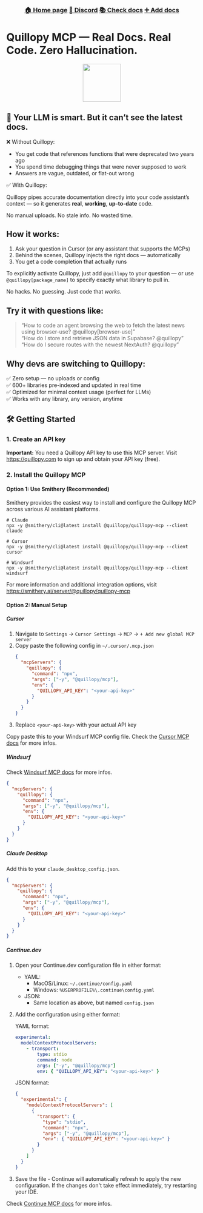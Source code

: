 <h3 align="center">
  <a href="https://quillopy.com">🏠 Home page</a>
  <a href="https://discord.gg/HuyzbYRzwu">💬 Discord</a>
  <a href="https://quillopy.com/documentation/all">📚 Check docs</a>
  <a href="https://quillopy.com/add">➕ Add docs</a>
</h4>

# Quillopy MCP — Real Docs. Real Code. Zero Hallucination.

<div align="center">
<img src="https://dc7rypl6linl2.cloudfront.net/quillopy-demo.gif" width="100">
</div>

## 🧠 Your LLM is smart. But it can’t see the latest docs.

❌ Without Quillopy:

- You get code that references functions that were deprecated two years ago
- You spend time debugging things that were never supposed to work
- Answers are vague, outdated, or flat-out wrong

✅ With Quillopy:

Quillopy pipes accurate documentation directly into your code assistant’s context — so it generates **real**, **working**, **up-to-date** code.

No manual uploads. No stale info. No wasted time.

## How it works:

1. Ask your question in Cursor (or any assistant that supports the MCPs)
2. Behind the scenes, Quillopy injects the right docs — automatically
3. You get a code completion that actually runs

To explicitly activate Quillopy, just add `@quillopy` to your question — or use `@quillopy[package_name]` to specify exactly what library to pull in.

No hacks. No guessing. Just code that *works*.

## Try it with questions like:

> “How to code an agent browsing the web to fetch the latest news using browser-use? @quillopy[browser-use]”\
> “How do I store and retrieve JSON data in Supabase? @quillopy”\
> “How do I secure routes with the newest NextAuth? @quillopy”

## Why devs are switching to Quillopy:

✅ Zero setup — no uploads or config\
✅ 600+ libraries pre-indexed and updated in real time\
✅ Optimized for minimal context usage (perfect for LLMs)\
✅ Works with any library, any version, anytime

## 🛠️ Getting Started

### 1. Create an API key

**Important:** You need a Quillopy API key to use this MCP server. Visit https://quillopy.com to sign up and obtain your API key (free).

### 2. Install the Quillopy MCP

#### Option 1: Use Smithery (Recommended)

Smithery provides the easiest way to install and configure the Quillopy MCP across various AI assistant platforms.

```
# Claude
npx -y @smithery/cli@latest install @quillopy/quillopy-mcp --client claude

# Cursor
npx -y @smithery/cli@latest install @quillopy/quillopy-mcp --client cursor

# Windsurf
npx -y @smithery/cli@latest install @quillopy/quillopy-mcp --client windsurf
```

For more information and additional integration options, visit https://smithery.ai/server/@quillopy/quillopy-mcp

#### Option 2: Manual Setup

##### Cursor

1. Navigate to `Settings` -> `Cursor Settings` -> `MCP` -> `+ Add new global MCP server`
2. Copy paste the following config in `~/.cursor/.mcp.json`
   ```json
   {
     "mcpServers": {
       "quillopy": {
         "command": "npx",
         "args": ["-y", "@quillopy/mcp"],
         "env": {
           "QUILLOPY_API_KEY": "<your-api-key>"
         }
       }
     }
   }
   ```
3. Replace `<your-api-key>` with your actual API key

Copy paste this to your Windsurf MCP config file. Check the [Cursor MCP docs](https://docs.cursor.com/context/model-context-protocol) for more infos.

##### Windsurf
Check [Windsurf MCP docs](https://docs.windsurf.com/windsurf/mcp) for more infos.
 ```json
 {
   "mcpServers": {
     "quillopy": {
       "command": "npx",
       "args": ["-y", "@quillopy/mcp"],
       "env": {
         "QUILLOPY_API_KEY": "<your-api-key>"
       }
     }
   }
 }
 ```

##### Claude Desktop

Add this to your `claude_desktop_config.json`.

```json
{
  "mcpServers": {
    "quillopy": {
      "command": "npx",
      "args": ["-y", "@quillopy/mcp"],
      "env": {
        "QUILLOPY_API_KEY": "<your-api-key>"
      }
    }
  }
}
```

##### Continue.dev

1. Open your Continue.dev configuration file in either format:

   - YAML:
     - MacOS/Linux: `~/.continue/config.yaml`
     - Windows: `%USERPROFILE%\.continue\config.yaml`
   - JSON:
     - Same location as above, but named `config.json`

2. Add the configuration using either format:

   YAML format:

   ```yaml
   experimental:
     modelContextProtocolServers:
       - transport:
           type: stdio
           command: node
           args: ["-y", "@quillopy/mcp"]
           env: { "QUILLOPY_API_KEY": "<your-api-key>" }
   ```

   JSON format:

   ```json
   {
     "experimental": {
       "modelContextProtocolServers": [
         {
           "transport": {
             "type": "stdio",
             "command": "npx",
             "args": ["-y", "@quillopy/mcp"],
             "env": { "QUILLOPY_API_KEY": "<your-api-key>" }
           }
         }
       ]
     }
   }
   ```

3. Save the file - Continue will automatically refresh to apply the new configuration. If the changes don't take effect immediately, try restarting your IDE.

Check [Continue MCP docs](https://docs.continue.dev/customize/deep-dives/mcp) for more infos.
